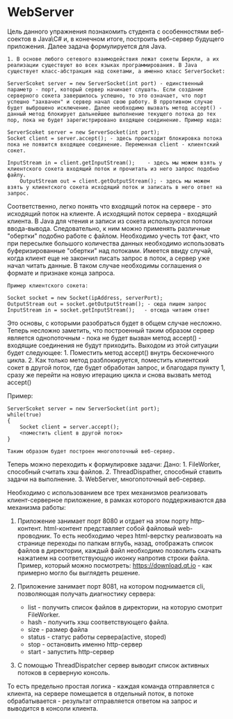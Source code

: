 # WebServer
Цель данного упражнения познакомить студента с особенностями веб-соектов в Java\С# и, в конечном итоге, построить веб-сервер будущего приложения. Далее задача формулируется для Java.


    1. В основе любого сетевого взаимодействия лежат сокеты Беркли, а их реализации существуют во всех языках программирования. В Java существует класс-абстракция над сокетами, а именно класс ServerSocket:

	ServerScoket server = new ServerSocket(int port) - единственный параметр - порт, который сервер начинает слушать. Если создание серверного сокета завершилось успешно, то это означает, что порт успешно "захвачен" и сервер начал свою работу. В прротивном случае будет выброшено исключение. Далее необходимо вызвать метод accept() - данный метод блокирует дальнейшее выполнение текущего потока до тех пор, пока не будет зарегистрировано входящее соединение. Пример кода:

	ServerScoket server = new ServerSocket(int port);
	Socket client = server.accept(); - здесь происходит блокировка потока пока не появится входящее соединение. Переменная client - клиентский сокет.

	InputStream in = client.getInputStream();    - здесь мы можем взять у клиентского сокета входящий поток и прочитать из него запрос подобно файлу. 
        OutputStream out = client.getOutputStream(); - здесь мы можем взять у клиентского сокета исходящий поток и записать в него ответ на запрос.

Соответственно, легко понять что входящий поток на сервере - это исходящий поток на клиенте. А исходящий поток сервера - входящий клиента. В Java для чтения и записи из сокета используются потоки ввода-вывода. Следовательно, к ним можно применять различные "обертки" подобно работе с файлом. Необходимо учесть тот факт, что при пересылке большого количества данных необходимо использовать буферизированные "обертки" над потоками. Имеется ввиду случай, когда клиент еще не закончил писать запрос в поток, а сервер уже начал читать данные. В таком случае необходимы соглашения о формате и признаке конца запроса. 

	Пример клиентского сокета:
	
	Socket socket = new Socket(ipAddress, serverPort);
	OutputStream out = socket.getOutputStream(); - сюда пишем запрос
	InputStream in = socket.getInputStream();   - отсюда читаем ответ

Это основы, с которыми разобраться будет в общем случае несложно. Теперь несложно заметить, что построенный таким образом сервер является однопоточным - пока не будет вызван метод accept() - входящие соединения не будут приходить. Выходом из этой ситуации будет следующее:
	1. Поместить метод accept()  внутрь бесконечного цикла.
	2. Как только метод разблокируется, поместить клиентский сокет в другой поток, где будет обработан запрос, и благодаря пункту 1, сразу же перейти на новую итерацию цикла и снова вызвать метод accept()

Пример:

	ServerScoket server = new ServerSocket(int port);
	while(true)
	{
		Socket client = server.accept();
		<поместить client в другой поток> 
	}

	Таким образом будет построен многопоточный веб-сервер. 

Теперь можно переходить к формулировке задачи:
Дано: 1. FileWorker, способный считать хэш файлов.
      2. ThreadDispather, способный ставить задачи на выполнение.
      3. WebServer, многопоточный веб-сервер.

Необходимо с использованием все трех механизмов реализовать клиент-серверное приложение, в рамках которого поддерживаются два механизма работы:
1. Приложение занимает порт 8080 и отдает на этом порту http-контент. html-контент представляет собой файловый web-проводник. То есть необходимо через html-верстку реализвоать на странице переходы по папкам вглубь, назад, отображать список файлов в директории, каждый файл необходимо позволить скачать нажатием на соответствующую иконку напротив строки файла. Пример, который можно посмотреть: https://download.qt.io - как примерно могло бы выглядеть решение.

2. Приложение занимает порт 8081, на котором поднимается cli, позволяющая получать диагностику сервера:
	- list - получить список файлов в директории, на которую смотрит FileWorker.
	- hash <filename> - получить хэш соответствующего файла.
	- size <filename> - размер файла
	- status - статус работы сервера(active, stoped)
	- stop - остановить именно http-сервер
	- start - запустить http-сервер

3. С помощью ThreadDispatcher сервер выводит список активных потоков в серверную консоль.

То есть предельно простая логика - каждая команда отправляется с клиента, на сервере помещается в отдельный поток, в потоке обрабатывается - результат отправляется ответом на запрос и выводится в консоли клиента.
